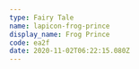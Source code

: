 ```yaml
---
type: Fairy Tale
name: lapicon-frog-prince
display_name: Frog Prince
code: ea2f
date: 2020-11-02T06:22:15.080Z
---
```

